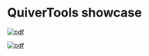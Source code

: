 # QuiverTools showcase

[![pdf](https://github.com/giannipetrella/QuiverTools-showcase/actions/workflows/pdf.yml/badge.svg)](https://github.com/giannipetrella/QuiverTools-showcase/actions/workflows/pdf.yml)

[![pdf](https://img.shields.io/badge/pdf-note-green)](https://github.com/giannipetrella/QuiverTools-showcase/blob/build/note.pdf)
